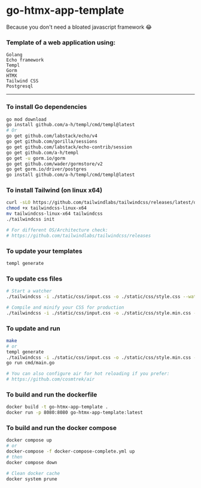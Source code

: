 # go-htmx-app-template
Because you don't need a bloated javascript framework :joy:

### Template of a web application using:
```text
Golang
Echo framework
Templ
Gorm
HTMX
Tailwind CSS
Postgresql
```

---

### To install Go dependencies
```bash
go mod download
go install github.com/a-h/templ/cmd/templ@latest
# Or
go get github.com/labstack/echo/v4
go get github.com/gorilla/sessions
go get github.com/labstack/echo-contrib/session
go get github.com/a-h/templ
go get -u gorm.io/gorm
go get github.com/wader/gormstore/v2
go get gorm.io/driver/postgres
go install github.com/a-h/templ/cmd/templ@latest
```

### To install Tailwind (on linux x64)
```bash
curl -sLO https://github.com/tailwindlabs/tailwindcss/releases/latest/download/tailwindcss-linux-x64
chmod +x tailwindcss-linux-x64
mv tailwindcss-linux-x64 tailwindcss
./tailwindcss init

# For different OS/Architecture check: 
# https://github.com/tailwindlabs/tailwindcss/releases
```

### To update your templates
```bash
templ generate
```

### To update css files
```bash
# Start a watcher
./tailwindcss -i ./static/css/input.css -o ./static/css/style.css --watch

# Compile and minify your CSS for production
./tailwindcss -i ./static/css/input.css -o ./static/css/style.min.css --minify
```

### To update and run
```bash
make
# or
templ generate
./tailwindcss -i ./static/css/input.css -o ./static/css/style.min.css --minify
go run cmd/main.go

# You can also configure air for hot reloading if you prefer:
# https://github.com/cosmtrek/air
```

### To build and run the dockerfile
```bash
docker build -t go-htmx-app-template .
docker run -p 8080:8080 go-htmx-app-template:latest
```

### To build and run the docker compose
```bash
docker compose up
# or
docker-compose -f docker-compose-complete.yml up
# then
docker compose down

# Clean docker cache
docker system prune
``` 